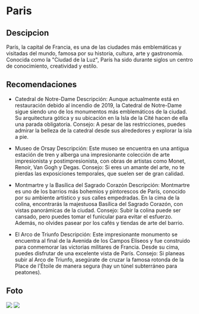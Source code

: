 # Paris

## Descipcion
París, la capital de Francia, es una de las ciudades más emblemáticas y visitadas del mundo, famosa por su historia, cultura, arte y gastronomía. Conocida como la "Ciudad de la Luz", París ha sido durante siglos un centro de conocimiento, creatividad y estilo.

## Recomendaciones
- Catedral de Notre-Dame
Descripción: Aunque actualmente está en restauración debido al incendio de 2019, la Catedral de Notre-Dame sigue siendo uno de los monumentos más emblemáticos de la ciudad. Su arquitectura gótica y su ubicación en la Isla de la Cité hacen de ella una parada obligatoria.
Consejo: A pesar de las restricciones, puedes admirar la belleza de la catedral desde sus alrededores y explorar la isla a pie.

- Museo de Orsay
Descripción: Este museo se encuentra en una antigua estación de tren y alberga una impresionante colección de arte impresionista y postimpresionista, con obras de artistas como Monet, Renoir, Van Gogh y Degas.
Consejo: Si eres un amante del arte, no te pierdas las exposiciones temporales, que suelen ser de gran calidad.

- Montmartre y la Basílica del Sagrado Corazón
Descripción: Montmartre es uno de los barrios más bohemios y pintorescos de París, conocido por su ambiente artístico y sus calles empedradas. En la cima de la colina, encontrarás la majestuosa Basílica del Sagrado Corazón, con vistas panorámicas de la ciudad.
Consejo: Subir la colina puede ser cansado, pero puedes tomar el funicular para evitar el esfuerzo. Además, no olvides pasear por los cafés y tiendas de arte del barrio.

- El Arco de Triunfo
Descripción: Este impresionante monumento se encuentra al final de la Avenida de los Campos Elíseos y fue construido para conmemorar las victorias militares de Francia. Desde su cima, puedes disfrutar de una excelente vista de París.
Consejo: Si planeas subir al Arco de Triunfo, asegúrate de cruzar la famosa rotonda de la Place de l'Étoile de manera segura (hay un túnel subterráneo para peatones).

## Foto
![](https://encrypted-tbn0.gstatic.com/images?q=tbn:ANd9GcRSdXsgW-VCLwHCzEC5VXWTwjkv95Ca5VDCOw&s)
![](https://alanxelmundo.com/wp-content/uploads/2022/07/Orsay4.jpg)
